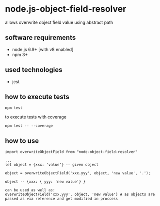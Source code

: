 # node.js-object-field-resolver
allows overwrite object field value using abstract path

## software requirements
 * node.js 6.9+ [with v8 enabled]
 * npm 3+

## used technologies
 * jest
 
## how to execute tests
```
npm test
```
to execute tests with coverage
```
npm test -- --coverage
```

## how to use

```
import overwriteObjectField from "node-object-field-resolver"

...
let object = {xxx: 'value'} -- given object

object = overwriteObjectField('xxx.yyy', object, 'new value', '.');

object -- {xxx: { yyy: 'new value'} }

can be used as well as:
overwriteObjectField('xxx.yyy', object, 'new value') # as objects are passed as via reference and get modified in proccess

```
